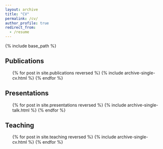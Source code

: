```yaml
---
layout: archive
title: "CV"
permalink: /cv/
author_profile: true
redirect_from:
  - /resume
---
```


{% include base_path %}

## Publications
  <ul>{% for post in site.publications reversed %}
    {% include archive-single-cv.html %}
  {% endfor %}</ul>
  
## Presentations
  <ul>{% for post in site.presentations reversed %}
    {% include archive-single-talk.html %}
  {% endfor %}</ul>
  
## Teaching
  <ul>{% for post in site.teaching reversed %}
    {% include archive-single-cv.html %}
  {% endfor %}</ul>

  
